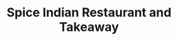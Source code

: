 ---
title: "Spice Indian Restaurant and Takeaway"
address: "78-82, Broughshane St, Ballymena, Co. Antrim BT43 6ED"
tel: "028 2565 4352"
county: "Antrim"
category: "Indian Restaurants"
type: "Content"
lat: "54.868086"
lng: "-6.272847"
---